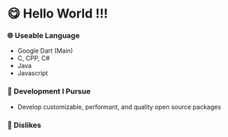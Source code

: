 # 😋 Hello World !!!

### 🌐 Useable Language
- Google Dart (Main)
- C, CPP, C#
- Java
- Javascript

### 🤪 Development I Pursue
- Develop customizable, performant, and quality open source packages

### 🤬 Dislikes

<!--
**MTtankkeo/MTtankkeo** is a ✨ _special_ ✨ repository because its `README.md` (this file) appears on your GitHub profile.

Here are some ideas to get you started:

- 🔭 I’m currently working on ...
- 🌱 I’m currently learning ...
- 👯 I’m looking to collaborate on ...
- 🤔 I’m looking for help with ...
- 💬 Ask me about ...
- 📫 How to reach me: ...
- 😄 Pronouns: ...
- ⚡ Fun fact: ...
-->
